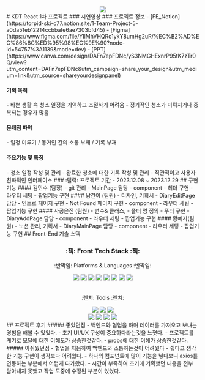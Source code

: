 <div align= "center">
    <img src="https://capsule-render.vercel.app/api?type=waving&color=0055d5&height=180&text=Cleanup&animation=&fontColor=ffffff&fontSize=70" />
</div>
# KDT React 1차 프로젝트
### 시연영상
###  프로젝트 정보
- [FE_Notion](https://torpid-ski-c77.notion.site/1-Team-Project-5-a0da51eb12214ccbbafe6ae7303bfd45)
- [Figma](https://www.figma.com/file/YIlMhVHQRo1ykY8umHg2uR/%EC%B2%AD%EC%86%8C%ED%95%98%EC%9E%90?node-id=54757%3A1139&mode=dev)
- [PPT](https://www.canva.com/design/DAFn7epFDNc/yS3NMGHExnrP95tK7zTr0Q/view?utm_content=DAFn7epFDNc&utm_campaign=share_your_design&utm_medium=link&utm_source=shareyourdesignpanel)
<h4>기획 목적</h4>
- 바쁜 생활 속 청소 일정을 기억하고 조절하기 어려움
- 정기적인 청소가 미뤄지거나 중복되는 경우가 많음
<h4> 문제점 파악 </h4>
 - 일정 미루기 / 동거인 간의 소통 부재 / 기록 부재
<h4>주요기능 및 특징</h4>
 - 청소 일정 작성 및 관리
 - 완료한 청소에 대한 기록 작성 및 관리
 - 직관적이고 사용자 친화적인 인터페이스
### :달력: 프로젝트 기간
- 2023.12.08 ~ 2023.12.29
## 구현 기능
#### 김민수 (팀장)
- git 관리
- MainPage 담당
- component
- 헤더 구현
- 라우터 세팅
- 팝업기능 구현
#### 남건이 (팀원)
- 디자인, 기획서
- DiaryEditPage 담당
- 인트로 페이지 구현
- Not Found 페이지 구현
- component
- 라우터 세팅
- 팝업기능 구현
#### 사공은진 (팀원)
- 변수& 클래스,
- 폴더 명 정의
- 푸터 구현
- DiaryAddPage 담당
- component
- 라우터 세팅
- 팝업기능 구현
#### 황예지(팀원)
- 노션 관리, 기획서
- DiaryMainPage 담당
- component
- 라우터 세팅
- 팝업기능 구현
## Front-End 기술 스택
<div align=center>
    <h3>:책: Front Tech Stack :책:</h3>
    <p>:반짝임: Platforms & Languages :반짝임:</p>
</div>
<div align="center">
    <img src="https://img.shields.io/badge/React-61DAFB?style=flat&logo=react&logoColor=white" />
    <img src="https://img.shields.io/badge/ReactRouter-CA4245?style=flat&logo=reactrouter&logoColor=white" />
    <img src="https://img.shields.io/badge/axios-5A29E4?style=flat&logo=axios&logoColor=white" />
    <img src="https://img.shields.io/badge/Firebase-FFCA28?style=flat-square&logo=Firebase&logoColor=white">
    <img src="https://img.shields.io/badge/JavaScript-F7DF1E?style=flat&logo=JavaScript&logoColor=white" />
    <img src="https://img.shields.io/badge/StyledComponents-DB7093?style=flat&logo=styledcomponents&logoColor=white" />
    <img src="https://img.shields.io/badge/CSS3-1572B6?style=flat&logo=CSS3&logoColor=white" />
    <img src="https://img.shields.io/badge/HTML5-E34F26?style=flat&logo=HTML5&logoColor=white" />
    <br />
</div>
<br />
<div align=center>
    <p>:렌치: Tools :렌치:</p>
    <img src="https://img.shields.io/badge/Visual%20Studio%20Code-007ACC?style=flat&logo=VisualStudioCode&logoColor=white" />
    <img src="https://img.shields.io/badge/Prettier-F7B93E?style=flat&logo=Prettier&logoColor=white" />
    <img src="https://img.shields.io/badge/Eslint-4B32C3?style=flat&logo=eslint&logoColor=white" />
  <br />
    <img src="https://img.shields.io/badge/GitHub-181717?style=flat&logo=GitHub&logoColor=white" />
    <img src="https://img.shields.io/badge/slack-4A154B?style=flat&logo=slack&logoColor=white" />
    <img src="https://img.shields.io/badge/notion-000000?style=flat&logo=notion&logoColor=white" />
    <img src="https://img.shields.io/badge/Figma-F24E1E?style=flat-square&logo=FigmalogoColor=white">
</div>
## 프로젝트 후기
##### 좋았던점
- 백엔드와 협업을 하며 데이터를 가져오고 보내는 경험을 해볼 수 있었다.
- 초기 UI/UX 구성이 중요하다라는것을 느꼇다.
- 프로젝트를 계기로 모달에 대한 이해도가 상승한것같다.
- probs에 대한 이해가 상승한것같다.
##### 아쉬웠던점
- 협업을 처음하여 백엔드와 소통하는것이 어려웠다
- 쉽다고 생각한 기능 구현이 생각보다 어려웠다.
- 하나의 컴포넌트에 많이 기능을 넣다보니 axios를 연동하는 부분에서 어렵게 다가왔다.
- 시간이 부족하여 초기에 기획했던 내용을 전부 담아내지 못했고 작업 도중에 수정된 부분이 있었다.